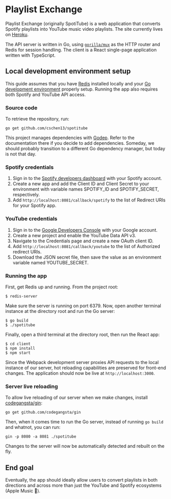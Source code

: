 # Playlist Exchange

Playlist Exchange (originally SpotiTube) is a web application that converts Spotify playlists into YouTube music video playlists. The site currently lives on [Heroku](https://pacific-ravine-30937.herokuapp.com/).

The API server is written in Go, using [`gorilla/mux`](https://github.com/gorilla/mux) as the HTTP router and Redis for session handling. The client is a React single-page application written with TypeScript.

## Local development environment setup

This guide assumes that you have [Redis](https://redis.io/topics/quickstart) installed locally and your [Go development environment](https://golang.org/doc/install) properly setup. Running the app also requires both Spotify and YouTube API access.

### Source code

To retrieve the repository, run:

```
go get github.com/cschen13/spotitube
```

This project manages dependencies with [Godep](https://github.com/tools/godep). Refer to the documentation there if you decide to add dependencies. Someday, we should probably transition to a different Go dependency manager, but today is not that day.

### Spotify credentials

1. Sign in to the [Spotify developers dashboard](https://developer.spotify.com/dashboard) with your Spotify account.
2. Create a new app and add the Client ID and Client Secret to your environment with variable names SPOTIFY_ID and SPOTIFY_SECRET, respectively.
3. Add `http://localhost:8081/callback/spotify` to the list of Redirect URIs for your Spotify app.

### YouTube credentials

1. Sign in to the [Google Developers Console](https://console.developers.google.com/) with your Google account.
2. Create a new project and enable the YouTube Data API v3.
3. Navigate to the Credentials page and create a new OAuth client ID.
4. Add `http://localhost:8081/callback/youtube` to the list of Authorized redirect URIs.
5. Download the JSON secret file, then save the value as an environment variable named YOUTUBE_SECRET.

### Running the app

First, get Redis up and running. From the project root:

```
$ redis-server
```

Make sure the server is running on port 6379. Now, open another terminal instance at the directory root and run the Go server:

```
$ go build
$ ./spotitube
```

Finally, open a third terminal at the directory root, then run the React app:

```
$ cd client
$ npm install
$ npm start
```

Since the Webpack development server proxies API requests to the local instance of our server, hot reloading capabilities are preserved for front-end changes. The application should now be live at `http://localhost:3000`.

### Server live reloading

To allow live reloading of our server when we make changes, install [codegangsta/gin](https://github.com/codegangsta/gin):

```
go get github.com/codegangsta/gin
```

Then, when it comes time to run the Go server, instead of running `go build` and whatnot, you can run:

```
gin -p 8080 -a 8081 ./spotitube
```

Changes to the server will now be automatically detected and rebuilt on the fly.

## End goal

Eventually, the app should ideally allow users to convert playlists in both directions and across more than just the YouTube and Spotify ecosystems (Apple Music 👀).
